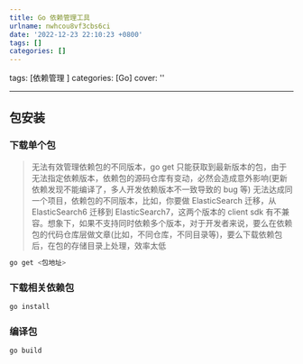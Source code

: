 ```yaml
---
title: Go 依赖管理工具
urlname: nwhcou8vf3cbs6ci
date: '2022-12-23 22:10:23 +0800'
tags: []
categories: []
---
```


tags: [依赖管理  ]
categories: [Go]
cover: ''

---

## 包安装

### 下载单个包

> 无法有效管理依赖包的不同版本，go get 只能获取到最新版本的包，由于无法指定依赖版本，依赖包的源码仓库有变动，必然会造成意外影响(更新依赖发现不能编译了，多人开发依赖版本不一致导致的 bug 等)
> 无法达成同一个项目，依赖包的不同版本，比如，你要做 ElasticSearch 迁移，从 ElasticSearch6 迁移到 ElasticSearch7，这两个版本的 client sdk 有不兼容。想象下，如果不支持同时依赖多个版本，对于开发者来说，要么在依赖包的代码仓库层做文章(比如，不同仓库，不同目录等)，要么下载依赖包后，在包的存储目录上处理，效率太低

```bash
go get <包地址>
```

### 下载相关依赖包

```bash
go install
```

### 编译包

```bash
go build
```
